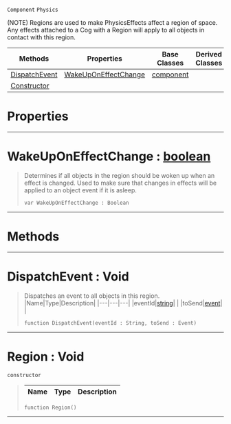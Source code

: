 `Component` `Physics`



(NOTE) Regions are used to make PhysicsEffects affect a region of space. Any effects attached to a Cog with a Region will apply to all objects in contact with this region.

|Methods|Properties|Base Classes|Derived Classes|
|---|---|---|---|
|[ DispatchEvent](https://github.com/PlasmaEngine/PlasmaDocs/blob/master/code_reference/class_reference/region.markdown#dispatchevent-void)|[ WakeUpOnEffectChange](https://github.com/PlasmaEngine/PlasmaDocs/blob/master/code_reference/class_reference/region.markdown#wakeuponeffectchange-zer)|[component](https://github.com/PlasmaEngine/PlasmaDocs/blob/master/code_reference/class_reference/component.markdown)| |
|[ Constructor](https://github.com/PlasmaEngine/PlasmaDocs/blob/master/code_reference/class_reference/region.markdown#region-void)| | | |


 #  Properties


---  
 #  WakeUpOnEffectChange : [boolean](https://github.com/PlasmaEngine/PlasmaDocs/blob/master/code_reference/lightning_base_types/boolean.markdown)

> Determines if all objects in the region should be woken up when an effect is changed. Used to make sure that changes in effects will be applied to an object event if it is asleep.
> ``` lang=cpp, name=Lightning
> var WakeUpOnEffectChange : Boolean


---  
 #  Methods


---  
 #  DispatchEvent : Void

> Dispatches an event to all objects in this region.
> |Name|Type|Description|
> |---|---|---|
> |eventId|[string](https://github.com/PlasmaEngine/PlasmaDocs/blob/master/code_reference/lightning_base_types/string.markdown)| |
> |toSend|[event](https://github.com/PlasmaEngine/PlasmaDocs/blob/master/code_reference/class_reference/event.markdown)| |
> ``` lang=cpp, name=Lightning
> function DispatchEvent(eventId : String, toSend : Event)
> ``` 


---  
 #  Region : Void

 `constructor`

> 
> |Name|Type|Description|
> |---|---|---|
> ``` lang=cpp, name=Lightning
> function Region()
> ``` 


---  
 

 